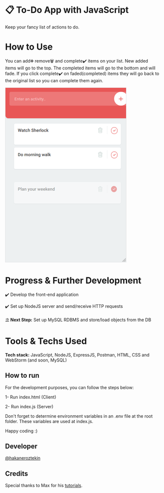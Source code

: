 # 📋 To-Do App with JavaScript
Keep your fancy list of actions to do.

# How to Use
You can add➕ remove🗑️ and complete✔️ items on your list. New added items will go to the top. The completed items will go to the bottom and will fade. If you click complete✔️ on faded(completed) items they will go back to the original list so you can complete them again. 

![Alt text](app.png)

# Progress & Further Development
✔️ Develop the front-end application

✔️ Set up NodeJS server and send/receive HTTP requests 

⛱ **Next Step:** Set up MySQL RDBMS and store/load objects from the DB

# Tools & Techs Used
**Tech stack:** JavaScript, NodeJS, ExpressJS, Postman, HTML, CSS and WebStorm (and soon, MySQL)

## How to run
For the development purposes, you can follow the steps below: 

1- Run index.html (Client)

2- Run index.js (Server)

Don't forget to determine environment variables in an .env file at the root folder. These variables are used at index.js.

Happy coding :)

## Developer
[@hakaneroztekin](www.github.com/hakaneroztekin)

## Credits
Special thanks to Max for his [tutorials](https://www.youtube.com/channel/UCr1BiYXeVfpWRCkS0MGjYkQ).

